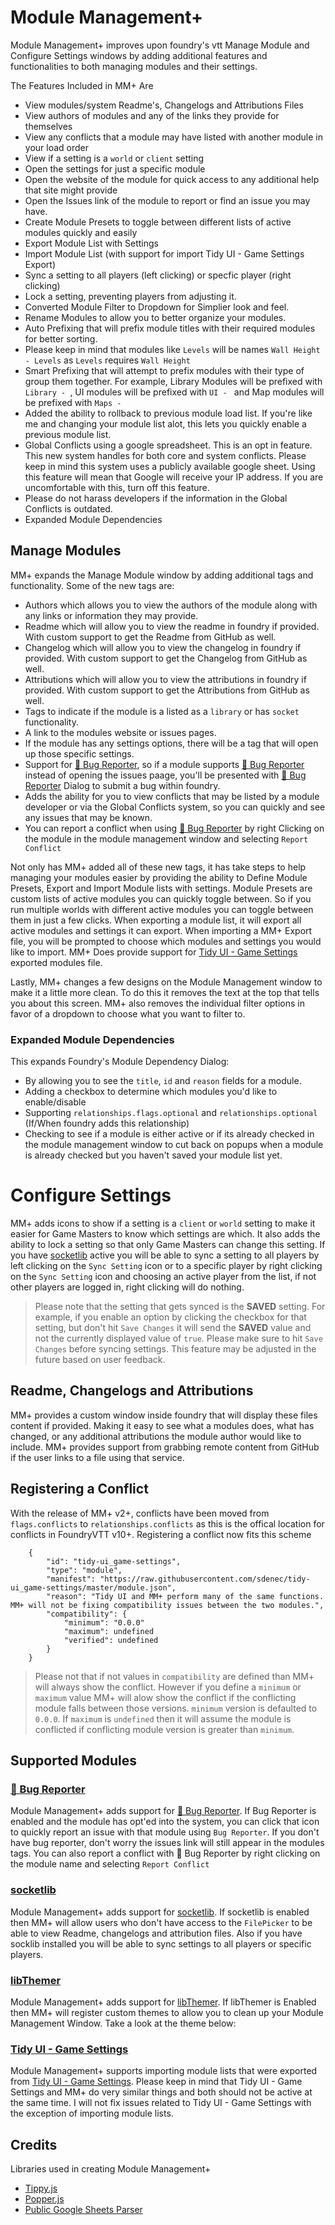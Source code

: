 # Module Management+
Module Management+ improves upon foundry's vtt Manage Module and Configure Settings windows by adding additional features and functionalities to both managing modules and their settings.

The Features Included in MM+ Are
- View modules/system Readme's, Changelogs and Attributions Files
- View authors of modules and any of the links they provide for themselves
- View any conflicts that a module may have listed with another module in your load order
- View if a setting is a `world` or `client` setting
- Open the settings for just a specific module
- Open the website of the module for quick access to any additional help that site might provide
- Open the Issues link of the module to report or find an issue you may have.
- Create Module Presets to toggle between different lists of active modules quickly and easily
- Export Module List with Settings
- Import Module List (with support for import Tidy UI - Game Settings Export)
- Sync a setting to all players (left clicking) or specfic player (right clicking)
- Lock a setting, preventing players from adjusting it.
- Converted Module Filter to Dropdown for Simplier look and feel.
- Rename Modules to allow you to better organize your modules.
- Auto Prefixing that will prefix module titles with their required modules for better sorting.
 - Please keep in mind that modules like `Levels` will be names `Wall Height - Levels` as `Levels` requires `Wall Height`
- Smart Prefixing that will attempt to prefix modules with their type of group them together. For example, Library Modules will be prefixed with `Library - `, UI modules will be prefixed with `UI - ` and Map modules will be prefixed with `Maps - `
- Added the ability to rollback to previous module load list. If you're like me and changing your module list alot, this lets you quickly enable a previous module list.
- Global Conflicts using a google spreadsheet. This is an opt in feature. This new system handles for both core and system conflicts. Please keep in mind this system uses a publicly available google sheet. Using this feature will mean that Google will receive your IP address. If you are uncomfortable with this, turn off this feature. 
 - Please do not harass developers if the information in the Global Conflicts is outdated.
- Expanded Module Dependencies

## Manage Modules
MM+ expands the Manage Module window by adding additional tags and functionality. Some of the new tags are: 
- Authors which allows you to view the authors of the module along with any links or information they may provide.
- Readme which will allow you to view the readme in foundry if provided. With custom support to get the Readme from GitHub as well.
- Changelog which will allow you to view the changelog in foundry if provided. With custom support to get the Changelog from GitHub as well.
- Attributions which will allow you to view the attributions in foundry if provided. With custom support to get the Attributions from GitHub as well.
- Tags to indicate if the module is a listed as a `library` or has `socket` functionality.
- A link to the modules website or issues pages.
- If the module has any settings options, there will be a tag that will open up those specific settings.
- Support for [🐛 Bug Reporter](https://foundryvtt.com/packages/bug-reporter), so if a module supports [🐛 Bug Reporter](https://foundryvtt.com/packages/bug-reporter) instead of opening the issues paage, you'll be presented with [🐛 Bug Reporter](https://foundryvtt.com/packages/bug-reporter) Dialog to submit a bug within foundry.
- Adds the ability for you to view conflicts that may be listed by a module developer or via the Global Conflicts system, so you can quickly and see any issues that may be known.
- You can report a conflict when using [🐛 Bug Reporter](https://foundryvtt.com/packages/bug-reporter) by right Clicking on the module in the module management window and selecting `Report Conflict`

Not only has MM+ added all of these new tags, it has take steps to help managing your modules easier by providing the ability to Define Module Presets, Export and Import Module lists with settings. Module Presets are custom lists of active modules you can quickly toggle between. So if you run multiple worlds with different active modules you can toggle between them in just a few clicks. When exporting a module list, it will export all active modules and settings it can export. When importing a MM+ Export file, you will be prompted to choose which modules and settings you would like to import. MM+ Does provide support for [Tidy UI - Game Settings](https://github.com/sdenec/tidy-ui_game-settings) exported modules file.

Lastly, MM+ changes a few designs on the Module Management window to make it a little more clean. To do this it removes the text at the top that tells you about this screen. MM+ also removes the individual filter options in favor of a dropdown to choose what you want to filter to.

### Expanded Module Dependencies
This expands Foundry's Module Dependency Dialog:
- By allowing you to see the `title`, `id` and `reason` fields for a module.
- Adding a checkbox to determine which modules you'd like to enable/disable
- Supporting `relationships.flags.optional` and `relationships.optional` (If/When foundry adds this relationship)
- Checking to see if a module is either active or if its already checked in the module management window to cut back on popups when a module is already checked but you haven't saved your module list yet.

# Configure Settings
MM+ adds icons to show if a setting is a `client` or `world` setting to make it easier for Game Masters to know which settings are which. It also adds the ability to lock a setting so that only Game Masters can change this setting. If you have [socketlib](https://github.com/manuelVo/foundryvtt-socketlib) active you will be able to sync a setting to all players by left clicking on the `Sync Setting` icon or to a specific player by right clicking on the `Sync Setting` icon and choosing an active player from the list, if not other players are logged in, right clicking will do nothing.

> Please note that the setting that gets synced is the **SAVED** setting. For example, if you enable an option by clicking the checkbox for that setting, but don't hit `Save Changes` it will send the **SAVED** value and not the currently displayed value of `true`. Please make sure to hit `Save Changes` before syncing settings. This feature may be adjusted in the future based on user feedback.

## Readme, Changelogs and Attributions
MM+ provides a custom window inside foundry that will display these files content if provided. Making it easy to see what a modules does, what has changed, or any additional attributions the module author would like to include. MM+ provides support from grabbing remote content from GitHub if the user links to a file using that service.

## Registering a Conflict
With the release of MM+ v2+, conflicts have been moved from `flags.conflicts` to `relationships.conflicts` as this is the offical location for conflicts in FoundryVTT v10+. Registering a conflict now fits this scheme
```
	{
		"id": "tidy-ui_game-settings",
		"type": "module",
		"manifest": "https://raw.githubusercontent.com/sdenec/tidy-ui_game-settings/master/module.json",
		"reason": "Tidy UI and MM+ perform many of the same functions. MM+ will not be fixing compatibility issues between the two modules.",
		"compatibility": {
			"minimum": "0.0.0"
			"maximum": undefined
			"verified": undefined
		}
	}
```

> Please not that if not values in `compatibility` are defined than MM+ will always show the conflict. However if you define a `minimum` or `maximum` value MM+ will alow show the conflict if the conflicting module falls between those versions. `minimum` version is defaulted to `0.0.0`. If `maximum` is `undefined` then it will assume the module is conflicted if conflicting module version is greater than `minimum`.

## Supported Modules
### [🐛 Bug Reporter](https://foundryvtt.com/packages/bug-reporter)
Module Management+ adds support for [🐛 Bug Reporter](https://foundryvtt.com/packages/bug-reporter). If Bug Reporter is enabled and the module has opt'ed into the system, you can click that icon to quickly report an issue with that module using `Bug Reporter`. If you don't have bug reporter, don't worry the issues link will still appear in the modules tags. You can also report a conflict with 🐛 Bug Reporter by right clicking on the module name and selecting `Report Conflict`

### [socketlib](https://github.com/manuelVo/foundryvtt-socketlib)
Module Management+ adds support for [socketlib](https://github.com/manuelVo/foundryvtt-socketlib). If socketlib is enabled then MM+ will allow users who don't have access to the `FilePicker` to be able to view Readme, changelogs and attribution files. Also if you have socklib installed you will be able to sync settings to all players or specific players.

### [libThemer](https://foundryvtt.com/packages/lib-themer)
Module Management+ adds support for [libThemer](https://foundryvtt.com/packages/lib-themer). If libThemer is Enabled then MM+ will register custom themes to allow you to clean up your Module Management Window. Take a look at the theme below:

### [Tidy UI - Game Settings](https://github.com/sdenec/tidy-ui_game-settings)
Module Management+ supports importing module lists that were exported from [Tidy UI - Game Settings](https://github.com/sdenec/tidy-ui_game-settings). Please keep in mind that Tidy UI - Game Settings and MM+ do very similar things and both should not be active at the same time. I will not fix issues related to Tidy UI - Game Settings with the exception of importing module lists.

## Credits
Libraries used in creating Module Management+
- [Tippy.js](https://atomiks.github.io/tippyjs/) 
- [Popper.js](https://popper.js.org/) 
- [Public Google Sheets Parser](https://github.com/fureweb-com/public-google-sheets-parser)